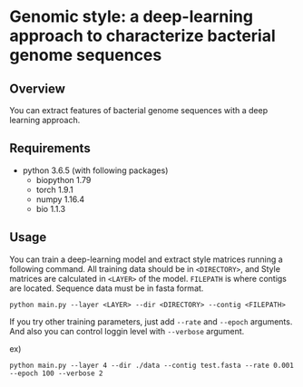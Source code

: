 # Genomic style: a deep-learning approach to characterize bacterial genome sequences
## Overview
You can extract features of bacterial genome sequences with a deep learning approach.

## Requirements
* python 3.6.5 (with following packages)
  * biopython 1.79
  * torch 1.9.1
  * numpy 1.16.4
  * bio 1.1.3

## Usage
You can train a deep-learning model and extract style matrices running a following command.
All training data should be in `<DIRECTORY>`, and Style matrices are calculated in `<LAYER>` of the model. `FILEPATH` is where contigs are located. Sequence data must be in fasta format. 

```
python main.py --layer <LAYER> --dir <DIRECTORY> --contig <FILEPATH>
```

If you try other training parameters, just add `--rate` and `--epoch` arguments. And also you can control loggin level with `--verbose` argument.

ex)
```
python main.py --layer 4 --dir ./data --contig test.fasta --rate 0.001 --epoch 100 --verbose 2
```
